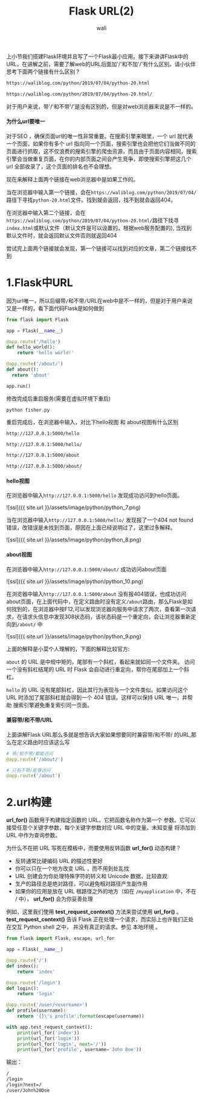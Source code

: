 ﻿---
layout: post
title: Flask URL(2)  #标题
tagline: Flask 
category: python      #分类
author: wali    #作者
tag: Flask     #标签
ghurl:        #github url
ghurl_zip:   #github zip下载
comments: true

post_nav: ["1.Flask中URL","2.url构建"]
group_tag: Flask 
---

上小节我们搭建Flask环境并且写了一个Flask最小应用。接下来讲讲Flask中的URL，在讲解之前，需要了解web的URL后面加'/'和不加'/'有什么区别。请小伙伴思考下面两个链接有什么区别？

```txt
https://waliblog.com/python/2019/07/04/python-20.html

https://waliblog.com/python/2019/07/04/python-20.html/
```

对于用户来说，带'/'和不带'/'是没有区别的，但是对web浏览器来说是不一样的。

#### 为什么url要唯一

对于SEO ，确保页面url的唯一性非常重要。在搜索引擎来眼里，一个 url 就代表一个页面，如果你有多个 url 指向同一个页面，搜索引擎也会把他它们当做不同的页面进行抓取，这不仅浪费的搜索引擎的爬虫资源，而且由于页面内容相同，搜索引擎会当做重复页面，在你的内部页面之间会产生竞争，即使搜索引擎把这几个 url 全部收录了，这个页面的排名也不会理想。


现在来解释上面两个链接在web浏览器中是如果工作的。

当在浏览器中输入第一个链接，会在`https://waliblog.com/python/2019/07/04/`路径下寻找`python-20.html`文件。找到就会返回，找不到就会返回404。

在浏览器中输入第二个链接，会在`https://waliblog.com/python/2019/07/04/python-20.html/`路径下找寻`index.html`或默认文件（默认文件是可以设置的，根据web服务配置的), 当找到默认文件时，就会返回默认文件否则就返回404

尝试完上面两个链接就会发现，第一个链接可以找到对应的文章，第二个链接找不到


# 1.Flask中URL

因为url唯一，所以后缀带`/`和不带`/`URL在web中是不一样的，但是对于用户来说又是一样的，看下面代码Flask是如何做到

```python
from flask import Flask

app = Flask(__name__)

@app.route('/hello')
def hello_world():
    return 'hello world!'

@app.route('/about/')
def about():
  return 'about'

app.run()
```

修改完成后重启服务(需要在虚拟环境下重启)

```
python fisher.py
```

重启完成后，在浏览器中输入，对比下hello视图 和 about视图有什么区别

```txt
http://127.0.0.1:5000/hello

http://127.0.0.1:5000/hello/

http://127.0.0.1:5000/about

http://127.0.0.1:5000/about/
```

#### hello视图

在浏览器中输入`http://127.0.0.1:5000/hello` 发现成功访问到hello页面。

![ssl]({{ site.url }}/assets/image/python/python_7.png)

当在浏览器中输入`http://127.0.0.1:5000/hello/` 发现报了一个404 not found错误，改错误是未找到页面，原因在上面已经说明过了，这里过多解释。

![ssl]({{ site.url }}/assets/image/python/python_8.png)

#### about视图

在浏览器中输入`http://127.0.0.1:5000/about/` 成功访问about页面

![ssl]({{ site.url }}/assets/image/python/python_10.png)

在浏览器中输入`http://127.0.0.1:5000/about` 没有报404错误，也成功访问about页面，在上面代码中，在定义路由时没有定义`/about`路由，那么Flask是如何找到的，在浏览器中按F12,可以发现浏览器向服务中请求了两次，查看第一次请求，在请求头信息中发现308状态码，该状态码是一个重定向，会让浏览器重新定向到`/about/`
中

![ssl]({{ site.url }}/assets/image/python/python_9.png)

上面的解释是小菜个人理解的，下面的解释比较官方:

`about` 的 URL 是中规中矩的，尾部有一个斜杠，看起来就如同一个文件夹。 访问一个没有斜杠结尾的 URL 时 Flask 会自动进行重定向，帮你在尾部加上一个斜杠。

`hello` 的 URL 没有尾部斜杠，因此其行为表现与一个文件类似。如果访问这个 URL 时添加了尾部斜杠就会得到一个 404 错误。这样可以保持 URL 唯一，并帮助 搜索引擎避免重复索引同一页面。


#### 兼容带/和不带/URL

上面讲解Flask URL那么多就是想告诉大家如果想要同时兼容带/和不带/ 的URL,那么在定义路由时应该这么写

```python
# 带/和不带/都能访问
@app.route('/about/')

# 只有不带/能够访问
@app.route('/about')
```

# 2.url构建

**url_for()** 函数用于构建指定函数的 URL。它把函数名称作为第一个 参数。它可以接受任意个关键字参数，每个关键字参数对应 URL 中的变量。未知变量 将添加到 URL 中作为查询参数。

为什么不在把 URL 写死在模板中，而要使用反转函数 **url_for()** 动态构建？
- 反转通常比硬编码 URL 的描述性更好
- 你可以只在一个地方改变 URL ，而不用到处乱找
- URL 创建会为你处理特殊字符的转义和 Unicode 数据，比较直观
- 生产的路径总是绝对路径，可以避免相对路径产生副作用
- 如果你的应用是放在 URL 根路径之外的地方（如在 `/myapplication` 中，不在 / 中）， **url_for()** 会为你妥善处理

例如，这里我们使用 **test_request_context()** 方法来尝试使用 **url_for()** 。 **test_request_context()** 告诉 Flask 正在处理一个请求，而实际上也许我们正处在交互 Python shell 之中， 并没有真正的请求。参见 本地环境 。

```python
from flask import Flask, escape, url_for

app = Flask(__name__)

@app.route('/')
def index():
    return 'index'

@app.route('/login')
def login():
    return 'login'

@app.route('/user/<username>')
def profile(username):
    return '{}\'s profile'.format(escape(username))

with app.test_request_context():
    print(url_for('index'))
    print(url_for('login'))
    print(url_for('login', next='/'))
    print(url_for('profile', username='John Doe'))
```

输出：
```txt
/
/login
/login?next=/
/user/John%20Doe
```












